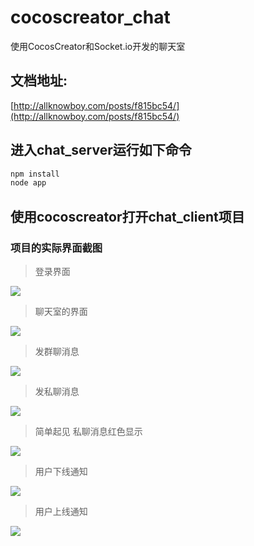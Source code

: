 # cocoscreator_chat
使用CocosCreator和Socket.io开发的聊天室

## 文档地址:  
[http://allknowboy.com/posts/f815bc54/](http://allknowboy.com/posts/f815bc54/)

## 进入chat_server运行如下命令

```bash
npm install
node app
```

## 使用cocoscreator打开chat_client项目

### 项目的实际界面截图

> 登录界面

![](http://onb8jc081.bkt.clouddn.com/18-3-7/62636407.jpg)

> 聊天室的界面

![](http://onb8jc081.bkt.clouddn.com/18-3-7/89831164.jpg)

> 发群聊消息

![](http://onb8jc081.bkt.clouddn.com/18-3-7/91638788.jpg)

> 发私聊消息

![](http://onb8jc081.bkt.clouddn.com/18-3-7/79468759.jpg)

> 简单起见 私聊消息红色显示

![](http://onb8jc081.bkt.clouddn.com/18-3-7/50868367.jpg)

> 用户下线通知

![](http://onb8jc081.bkt.clouddn.com/18-3-7/88703544.jpg)

> 用户上线通知

![](http://onb8jc081.bkt.clouddn.com/18-3-7/22475358.jpg)